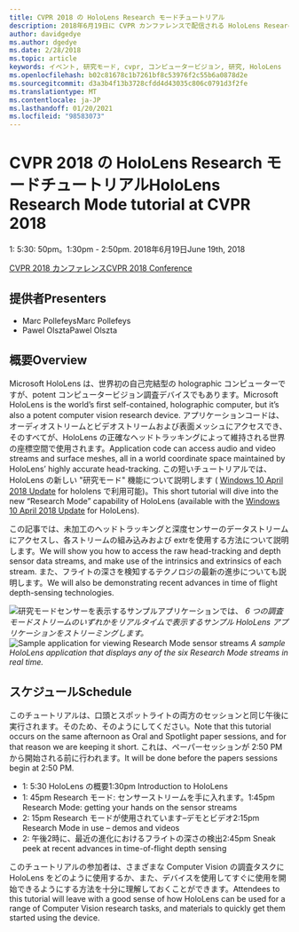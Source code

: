 ```yaml
---
title: CVPR 2018 の HoloLens Research モードチュートリアル
description: 2018年6月19日に CVPR カンファレンスで配信される HoloLens Research モードセッションの概要とスケジュール。
author: davidgedye
ms.author: dgedye
ms.date: 2/28/2018
ms.topic: article
keywords: イベント, 研究モード, cvpr, コンピュータービジョン, 研究, HoloLens
ms.openlocfilehash: b02c81678c1b7261bf8c53976f2c55b6a0878d2e
ms.sourcegitcommit: d3a3b4f13b3728cfdd4d43035c806c0791d3f2fe
ms.translationtype: MT
ms.contentlocale: ja-JP
ms.lasthandoff: 01/20/2021
ms.locfileid: "98583073"
---
```

# <a name="hololens-research-mode-tutorial-at-cvpr-2018"></a><span data-ttu-id="1de36-104">CVPR 2018 の HoloLens Research モードチュートリアル</span><span class="sxs-lookup"><span data-stu-id="1de36-104">HoloLens Research Mode tutorial at CVPR 2018</span></span>
<span data-ttu-id="1de36-105">1: 5:30: 50pm。</span><span class="sxs-lookup"><span data-stu-id="1de36-105">1:30pm - 2:50pm.</span></span> <span data-ttu-id="1de36-106">2018年6月19日</span><span class="sxs-lookup"><span data-stu-id="1de36-106">June 19th, 2018</span></span>

[<span data-ttu-id="1de36-107">CVPR 2018 カンファレンス</span><span class="sxs-lookup"><span data-stu-id="1de36-107">CVPR 2018 Conference</span></span>](https://cvpr2018.thecvf.com/)

## <a name="presenters"></a><span data-ttu-id="1de36-108">提供者</span><span class="sxs-lookup"><span data-stu-id="1de36-108">Presenters</span></span>
* <span data-ttu-id="1de36-109">Marc Pollefeys</span><span class="sxs-lookup"><span data-stu-id="1de36-109">Marc Pollefeys</span></span>
* <span data-ttu-id="1de36-110">Pawel Olszta</span><span class="sxs-lookup"><span data-stu-id="1de36-110">Pawel Olszta</span></span>

## <a name="overview"></a><span data-ttu-id="1de36-111">概要</span><span class="sxs-lookup"><span data-stu-id="1de36-111">Overview</span></span>
<span data-ttu-id="1de36-112">Microsoft HoloLens は、世界初の自己完結型の holographic コンピューターですが、potent コンピュータービジョン調査デバイスでもあります。</span><span class="sxs-lookup"><span data-stu-id="1de36-112">Microsoft HoloLens is the world’s first self-contained, holographic computer, but it’s also a potent computer vision research device.</span></span>
<span data-ttu-id="1de36-113">アプリケーションコードは、オーディオストリームとビデオストリームおよび表面メッシュにアクセスでき、そのすべてが、HoloLens の正確なヘッドトラッキングによって維持される世界の座標空間で使用されます。</span><span class="sxs-lookup"><span data-stu-id="1de36-113">Application code can access audio and video streams and surface meshes, all in a world coordinate space maintained by HoloLens’ highly accurate head-tracking.</span></span> <span data-ttu-id="1de36-114">この短いチュートリアルでは、HoloLens の新しい "研究モード" 機能について説明します ( [Windows 10 April 2018 Update](/windows/mixed-reality/enthusiast-guide/release-notes-april-2018) for hololens で利用可能)。</span><span class="sxs-lookup"><span data-stu-id="1de36-114">This short tutorial will dive into the new “Research Mode” capability of HoloLens (available with the [Windows 10 April 2018 Update](/windows/mixed-reality/enthusiast-guide/release-notes-april-2018) for HoloLens).</span></span>

<span data-ttu-id="1de36-115">この記事では、未加工のヘッドトラッキングと深度センサーのデータストリームにアクセスし、各ストリームの組み込みおよび extrを使用する方法について説明します。</span><span class="sxs-lookup"><span data-stu-id="1de36-115">We will show you how to access the raw head-tracking and depth sensor data streams, and make use of the intrinsics and extrinsics of each stream.</span></span>  <span data-ttu-id="1de36-116">また、フライトの深さを検知するテクノロジの最新の進歩についても説明します。</span><span class="sxs-lookup"><span data-stu-id="1de36-116">We will also be demonstrating recent advances in time of flight depth-sensing technologies.</span></span>

<span data-ttu-id="1de36-117">![研究モードセンサーを表示するサンプルアプリケーションでは、 ](../develop/platform-capabilities-and-apis/images/sensor-stream-viewer.jpg)
 *6 つの調査モードストリームのいずれかをリアルタイムで表示するサンプル HoloLens アプリケーションをストリーミングします。*</span><span class="sxs-lookup"><span data-stu-id="1de36-117">![Sample application for viewing Research Mode sensor streams](../develop/platform-capabilities-and-apis/images/sensor-stream-viewer.jpg)
*A sample HoloLens application that displays any of the six Research Mode streams in real time.*</span></span>

## <a name="schedule"></a><span data-ttu-id="1de36-118">スケジュール</span><span class="sxs-lookup"><span data-stu-id="1de36-118">Schedule</span></span>
<span data-ttu-id="1de36-119">このチュートリアルは、口頭とスポットライトの両方のセッションと同じ午後に実行されます。そのため、そのようにしてください。</span><span class="sxs-lookup"><span data-stu-id="1de36-119">Note that this tutorial occurs on the same afternoon as Oral and Spotlight paper sessions, and for that reason we are keeping it short.</span></span>
<span data-ttu-id="1de36-120">これは、ペーパーセッションが 2:50 PM から開始される前に行われます。</span><span class="sxs-lookup"><span data-stu-id="1de36-120">It will be done before the papers sessions begin at 2:50 PM.</span></span>

- <span data-ttu-id="1de36-121">1: 5:30 HoloLens の概要</span><span class="sxs-lookup"><span data-stu-id="1de36-121">1:30pm   Introduction to HoloLens</span></span> 
- <span data-ttu-id="1de36-122">1: 45pm Research モード: センサーストリームを手に入れます。</span><span class="sxs-lookup"><span data-stu-id="1de36-122">1:45pm   Research Mode: getting your hands on the sensor streams</span></span> 
- <span data-ttu-id="1de36-123">2: 15pm Research モードが使用されています–デモとビデオ</span><span class="sxs-lookup"><span data-stu-id="1de36-123">2:15pm   Research Mode in use – demos and videos</span></span> 
- <span data-ttu-id="1de36-124">2: 午後2時に、最近の進化におけるフライトの深さの検出</span><span class="sxs-lookup"><span data-stu-id="1de36-124">2:45pm   Sneak peek at recent advances in time-of-flight depth sensing</span></span> 

<span data-ttu-id="1de36-125">このチュートリアルの参加者は、さまざまな Computer Vision の調査タスクに HoloLens をどのように使用するか、また、デバイスを使用してすぐに使用を開始できるようにする方法を十分に理解しておくことができます。</span><span class="sxs-lookup"><span data-stu-id="1de36-125">Attendees to this tutorial will leave with a good sense of how HoloLens can be used for a range of Computer Vision research tasks, and materials to quickly get them started using the device.</span></span>